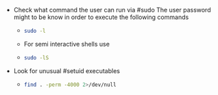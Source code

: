 - Check what command the user can run via #sudo
  The user password might to be know in order to execute the following commands
	- ```bash
	  sudo -l
	  ```
	- For semi interactive shells use
	- ```bash
	  sudo -lS
	  ```
- Look for unusual #setuid executables
	- ```bash
	  find . -perm -4000 2>/dev/null
	  ```